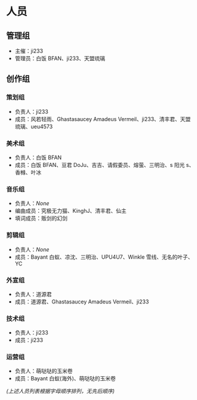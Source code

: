 # 人员

## 管理组

- 主催：ji233
- 管理员：白饭 BFAN、ji233、天盟琉璃

## 创作组

### 策划组

- 负责人：ji233
- 成员：风若轻雨、Ghastasaucey Amadeus Vermeil、ji233、清丰君、天盟琉璃、ueu4573

### 美术组

- 负责人：白饭 BFAN
- 成员：白饭 BFAN、豆君 DoJu、吉吉、请假委员、熔萤、三明治、s 阳光 s、香橼、叶冰

### 音乐组

- 负责人：_None_
- 编曲成员：究极无力猫、KinghJ、清丰君、仙主
- 填词成员：贩剑的幻剑

### 剪辑组

- 负责人：_None_
- 成员：Bayant 白蚁、凉沈、三明治、UPU4U7、Winkle 雪线、无名的叶子、YC

### 外宣组

- 负责人：道源君
- 成员：道源君、Ghastasaucey Amadeus Vermeil、ji233

### 技术组

- 负责人：ji233
- 成员：ji233

### 运营组

- 负责人：萌哒哒的玉米卷
- 成员：Bayant 白蚁(海外)、萌哒哒的玉米卷

_(上述人员列表根据字母顺序排列，无先后顺序)_
